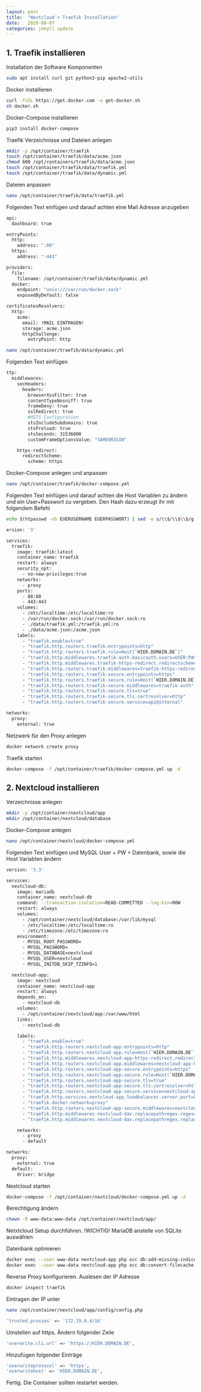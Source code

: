 ```yaml
---
layout: post
title:  "Nextcloud + Traefik Installation"
date:   2020-08-07
categories: jekyll update
---
```


## 1. Traefik installieren

Installation der Software Komponenten

```bash
sudo apt install curl git python3-pip apache2-utils
```

Docker installieren

```bash
curl -fsSL https://get.docker.com -o get-docker.sh
sh docker.sh
```

Docker-Compose installieren

```bash
pip3 install docker-compose
```

Traefik Verzeichnisse und Dateien anlegen

```bash
mkdir -p /opt/container/traefik
touch /opt/container/traefik/data/acme.json
chmod 600 /opt/containers/traefik/data/acme.json
touch /opt/container/traefik/data/traefik.yml
touch /opt/container/traefik/data/dynamic.yml
```

Dateien anpassen

```bash
nano /opt/container/traefik/data/traefik.yml
```

Folgenden Text einfügen und darauf achten eine Mail Adresse anzugeben

```bash
api:
  dashboard: true

entryPoints:
  http:
    address: ":80"
  https:
    address: ":443"

providers:
  file:
    filename: /opt/container/traefik/data/dynamic.yml
  docker:
    endpoint: "unix:///var/run/docker.sock"
    exposedByDefault: false

certificatesResolvers:
  http:
    acme:
      email: !MAIL EINTRAGEN!
      storage: acme.json
      httpChallenge:
        entryPoint: http
```

```bash
nano /opt/container/traefik/data/dynamic.yml
```

Folgenden Text einfügen

```bash
ttp:
  middlewares:
    secHeaders:
      headers:
        browserXssFilter: true
        contentTypeNosniff: true
        frameDeny: true
        sslRedirect: true
        #HSTS Configuration
        stsIncludeSubdomains: true
        stsPreload: true
        stsSeconds: 31536000
        customFrameOptionsValue: "SAMEORIGIN"

    https-redirect:
      redirectScheme:
        scheme: https
```

Docker-Compose anlegen und anpassen

```bash
nano /opt/container/traefik/docker-compose.yml
```

Folgenden Text einfügen und darauf achten die Host Variablen zu ändern und ein User+Passwort zu vergeben. Den Hash dazu erzeugt ihr mit folgendem Befehl

```bash
echo $(htpasswd -nb EUERUSERNAME EUERPASSWORT) | sed -e s/\\$/\\$\\$/g
```

```bash
ersion: '3'

services:
  traefik:
    image: traefik:latest
    container_name: traefik
    restart: always
    security_opt:
      - no-new-privileges:true
    networks:
      - proxy
    ports:
      - 80:80
      - 443:443
    volumes:
      - /etc/localtime:/etc/localtime:ro
      - /var/run/docker.sock:/var/run/docker.sock:ro
      - ./data/traefik.yml:/traefik.yml:ro
      - ./data/acme.json:/acme.json
    labels:
      - "traefik.enable=true"
      - "traefik.http.routers.traefik.entrypoints=http"
      - "traefik.http.routers.traefik.rule=Host(`HIER.DOMAIN.DE`)"
      - "traefik.http.middlewares.traefik-auth.basicauth.users=USER:PASSWORD"
      - "traefik.http.middlewares.traefik-https-redirect.redirectscheme.scheme=https"
      - "traefik.http.routers.traefik.middlewares=traefik-https-redirect"
      - "traefik.http.routers.traefik-secure.entrypoints=https"
      - "traefik.http.routers.traefik-secure.rule=Host(`HIER.DOMAIN.DE`)"
      - "traefik.http.routers.traefik-secure.middlewares=traefik-auth"
      - "traefik.http.routers.traefik-secure.tls=true"
      - "traefik.http.routers.traefik-secure.tls.certresolver=http"
      - "traefik.http.routers.traefik-secure.service=api@internal"

networks:
  proxy:
    external: true
```

Netzwerk für den Proxy anlegen

```bash
docker network create proxy
```

Traefik starten

```bash
docker-compose -f /opt/container/traefik/docker-compose.yml up -d
```

## 2. Nextcloud installieren

Verzeichnisse anlegen

```bash
mkdir -p /opt/container/nextcloud/app
mkdir /opt/container/nextcloud/database
```

Docker-Compose anlegen

```bash
nano /opt/container/nextcloud/docker-compose.yml
```

Folgenden Text einfügen und MySQL User + PW + Datenbank, sowie die Host Variablen ändern

```bash
version: '3.3'

services:
  nextcloud-db:
    image: mariadb
    container_name: nextcloud-db
    command: --transaction-isolation=READ-COMMITTED --log-bin=ROW
    restart: always
    volumes:
      - /opt/container/nextcloud/database:/var/lib/mysql
      - /etc/localtime:/etc/localtime:ro
      - /etc/timezone:/etc/timezone:ro
    environment:
      - MYSQL_ROOT_PASSWORD=
      - MYSQL_PASSWORD=
      - MYSQL_DATABASE=nextcloud
      - MYSQL_USER=nextcloud
      - MYSQL_INITDB_SKIP_TZINFO=1

  nextcloud-app:
    image: nextcloud
    container_name: nextcloud-app
    restart: always
    depends_on:
      - nextcloud-db
    volumes:
      - /opt/container/nextcloud/app:/var/www/html
    links:
      - nextcloud-db

    labels:
      - "traefik.enable=true"
      - "traefik.http.routers.nextcloud-app.entrypoints=http"
      - "traefik.http.routers.nextcloud-app.rule=Host(`HIER.DOMAIN.DE`)"
      - "traefik.http.middlewares.nextcloud-app-https-redirect.redirectscheme.scheme=https"
      - "traefik.http.routers.nextcloud-app.middlewares=nextcloud-app-https-redirect"
      - "traefik.http.routers.nextcloud-app-secure.entrypoints=https"
      - "traefik.http.routers.nextcloud-app-secure.rule=Host(`HIER.DOMAIN.DE`)"
      - "traefik.http.routers.nextcloud-app-secure.tls=true"
      - "traefik.http.routers.nextcloud-app-secure.tls.certresolver=http"
      - "traefik.http.routers.nextcloud-app-secure.service=nextcloud-app"
      - "traefik.http.services.nextcloud-app.loadbalancer.server.port=80"
      - "traefik.docker.network=proxy"
      - "traefik.http.routers.nextcloud-app-secure.middlewares=nextcloud-dav"
      - "traefik.http.middlewares.nextcloud-dav.replacepathregex.regex=^/.well-known/ca(l|rd)dav"
      - "traefik.http.middlewares.nextcloud-dav.replacepathregex.replacement=/remote.php/dav/"

    networks:
      - proxy
      - default

networks:
  proxy:
    external: true
  default:
    driver: bridge
```

Nextcloud starten

```bash
docker-compose -f /opt/container/nextcloud/docker-compose.yml up -d
```

Berechtigung ändern

```bash
chown -R www-data:www-data /opt/container/nextcloud/app/
```

Netxtcloud Setup durchführen. !WICHTIG! MariaDB anstelle von SQLite auswählen

Datenbank optimieren

```bash
docker exec --user www-data nextcloud-app php occ db:add-missing-indices
docker exec --user www-data nextcloud-app php occ db:convert-filecache-bigint
```

Reverse Proxy konfigurieren. Auslesen der IP Adresse

```bash
docker inspect traefik
```

Eintragen der IP unter 

```bash
nano /opt/container/nextcloud/app/config/config.php
```

```bash
'trusted_proxies' => '172.19.0.4/16'
```

Umstellen auf https. Ändern folgender Zeile

```bash
'overwrite.cli.url' => 'https://HIER.DOMAIN.DE',
```

Hinzufügen folgender Einträge

```bash
'overwriteprotocol' => 'https',
'overwritehost' => 'HIER.DOMAIN.DE',
```

Fertig. Die Container sollten restartet werden.